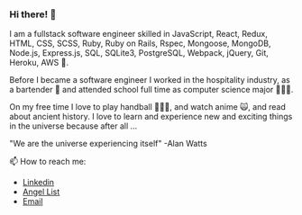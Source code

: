 ### Hi there! 👋
I am a fullstack software engineer skilled in JavaScript, React, Redux, HTML, CSS, SCSS, Ruby, Ruby on Rails, Rspec, Mongoose, MongoDB, Node.js, Express.js, SQL, SQLite3, PostgreSQL, Webpack, jQuery, Git, Heroku, AWS 🥸.

Before I became a software engineer I worked in the hospitality industry, as a bartender 🍻 and attended school full time as computer science major 🧑🏾‍💻.

On my free time I love to play handball 🤾🏽‍♂️, and watch anime 🙀, and read about ancient history. I love to learn and experience new and exciting things in the universe because after all ...

"We are the universe experiencing itself" -Alan Watts

📫 How to reach me:
* [Linkedin](https://www.linkedin.com/in/azim-siddiki-3b505b207/)
* [Angel List](https://angel.co/u/azim-siddiki)
* [Email](azimsiddiki@gmail.com)
<!--
**asiddiki98/asiddiki98** is a ✨ _special_ ✨ repository because its `README.md` (this file) appears on your GitHub profile.

Here are some ideas to get you started:

- 🔭 I’m currently working on ...
- 🌱 I’m currently learning ...
- 👯 I’m looking to collaborate on ...
- 🤔 I’m looking for help with ...
- 💬 Ask me about ...
- 📫 How to reach me: ...
- 😄 Pronouns: ...
- ⚡ Fun fact: ...
-->

